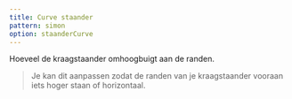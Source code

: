 ```yaml
---
title: Curve staander
pattern: simon
option: staanderCurve
---
```


Hoeveel de kraagstaander omhoogbuigt aan de randen.

> Je kan dit aanpassen zodat de randen van je kraagstaander vooraan iets hoger staan of horizontaal.
